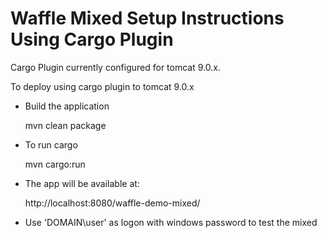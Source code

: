 Waffle Mixed Setup Instructions Using Cargo Plugin
==================================================

Cargo Plugin currently configured for tomcat 9.0.x.

To deploy using cargo plugin to tomcat 9.0.x

- Build the application

    mvn clean package

- To run cargo

    mvn cargo:run

- The app will be available at:

    http://localhost:8080/waffle-demo-mixed/

- Use 'DOMAIN\\user' as logon with windows password to test the mixed
